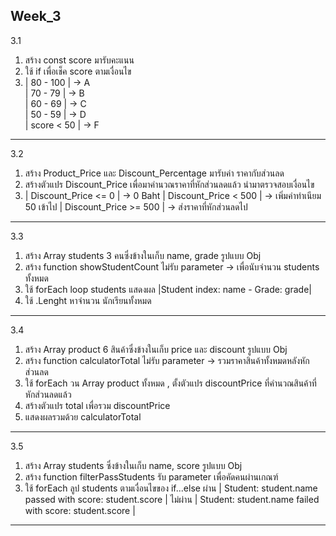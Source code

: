   Week_3 
-------------------------------------------------------------------------
  3.1
  1.  สร้าง const score มารับคะแนน <br>
  2.  ใช้ if เพื่อเช็ค score ตามเงื่อนไข <br>
  3.  | 80 - 100   | -> A <br>
      | 70 - 79    | -> B <br>
      | 60 - 69    | -> C <br>
      | 50 - 59    | -> D <br>
      | score < 50 | -> F 
-------------------------------------------------------------------------
  3.2
  1.  สร้าง Product_Price และ Discount_Percentage มารับค่า ราคากับส่วนลด
  2.  สร้างตัวแปร Discount_Price เพื่อมาคำนวณราคาที่หักส่วนลดแล้ว นำมาตรวจสอบเงื่อนไข
  3.  | Discount_Price <= 0   | -> 0 Baht
      | Discount_Price < 500  | -> เพิ่มค่าทำเนียม 50 เข้าไป
      | Discount_Price >= 500 | -> ส่งราคาที่หักส่วนลดไป  
-------------------------------------------------------------------------
  3.3
  1.  สร้าง Array students 3 คนซึ่งข้างในเก็บ name, grade รูปแบบ Obj 
  2.  สร้าง function showStudentCount ไม่รับ parameter -> เพื่อนับจำนวน students ทั้งหมด
  3.  ใช้ forEach loop students แสดงผล |Student index: name - Grade: grade|
  4.  ใช้ .Lenght หาจำนวน นักเรียนทั้งหมด
-------------------------------------------------------------------------
  3.4
  1.  สร้าง Array product 6 สินค้าซึ่งข้างในเก็บ price และ discount รูปแบบ Obj
  2.  สร้าง function calculatorTotal ไม่รับ parameter -> รวมราคาสินค้าทั้งหมดหลังหักส่วนลด
  3.  ใช้ forEach วน Array product ทั้งหมด , ตั้งตัวแปร discountPrice ที่คำนวณสินค้าที่หักส่วนลดแล้ว
  4.  สร้างตัวแปร total เพื่อรวม discountPrice
  5.  แสดงผลรวมด้วย calculatorTotal
-------------------------------------------------------------------------
  3.5
  1.  สร้าง Array students ซึ่งข้างในเก็บ name, score รูปแบบ Obj
  2.  สร้าง function filterPassStudents รับ parameter เพื่อคัดคนผ่านเกณฑ์
  3.  ใช้ forEach ลูป students ตามเงื่อนไขของ if...else
      ผ่าน   | Student: student.name passed with score: student.score |
      ไม่ผ่าน | Student: student.name failed with score: student.score | 
-------------------------------------------------------------------------
